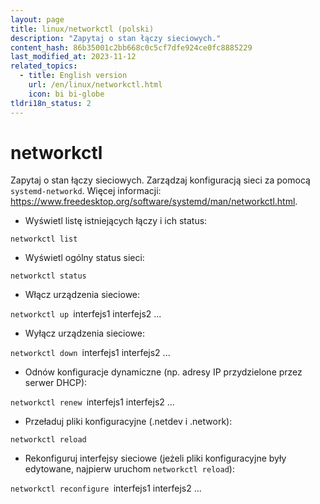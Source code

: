 ```yaml
---
layout: page
title: linux/networkctl (polski)
description: "Zapytaj o stan łączy sieciowych."
content_hash: 86b35001c2bb668c0c5cf7dfe924ce0fc8885229
last_modified_at: 2023-11-12
related_topics:
  - title: English version
    url: /en/linux/networkctl.html
    icon: bi bi-globe
tldri18n_status: 2
---
```

# networkctl

Zapytaj o stan łączy sieciowych.
Zarządzaj konfiguracją sieci za pomocą `systemd-networkd`.
Więcej informacji: <https://www.freedesktop.org/software/systemd/man/networkctl.html>.

- Wyświetl listę istniejących łączy i ich status:

`networkctl list`

- Wyświetl ogólny status sieci:

`networkctl status`

- Włącz urządzenia sieciowe:

`networkctl up `<span class="tldr-var badge badge-pill bg-dark-lm bg-white-dm text-white-lm text-dark-dm font-weight-bold">interfejs1 interfejs2 ...</span>

- Wyłącz urządzenia sieciowe:

`networkctl down `<span class="tldr-var badge badge-pill bg-dark-lm bg-white-dm text-white-lm text-dark-dm font-weight-bold">interfejs1 interfejs2 ...</span>

- Odnów konfiguracje dynamiczne (np. adresy IP przydzielone przez serwer DHCP):

`networkctl renew `<span class="tldr-var badge badge-pill bg-dark-lm bg-white-dm text-white-lm text-dark-dm font-weight-bold">interfejs1 interfejs2 ...</span>

- Przeładuj pliki konfiguracyjne (.netdev i .network):

`networkctl reload`

- Rekonfiguruj interfejsy sieciowe (jeżeli pliki konfiguracyjne były edytowane, najpierw uruchom `networkctl reload`):

`networkctl reconfigure `<span class="tldr-var badge badge-pill bg-dark-lm bg-white-dm text-white-lm text-dark-dm font-weight-bold">interfejs1 interfejs2 ...</span>
